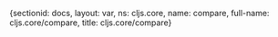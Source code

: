 {sectionid: docs, layout: var, ns: cljs.core, name: compare, full-name: cljs.core/compare,
  title: cljs.core/compare}
